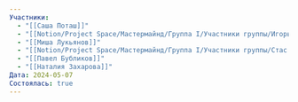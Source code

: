 ```yaml
---
Участники:
  - "[[Саша Поташ]]"
  - "[[Notion/Project Space/Мастермайнд/Группа I/Участники группы/Игорь Алексеенко/Игорь Алексеенко\\|Игорь Алексеенко]]"
  - "[[Миша Лукьянов]]"
  - "[[Notion/Project Space/Мастермайнд/Группа I/Участники группы/Стас Харламов/Стас Харламов\\|Стас Харламов]]"
  - "[[Павел Бубликов]]"
  - "[[Наталия Захарова]]"
Дата: 2024-05-07
Состоялась: true
---
```

